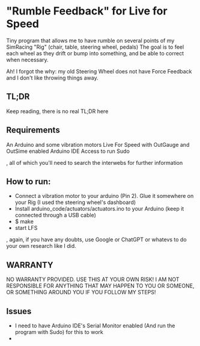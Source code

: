 # "Rumble Feedback" for Live for Speed
Tiny program that allows me to have rumble on several points of my SimRacing "Rig" (chair, table, steering wheel, pedals)
The goal is to feel each wheel as they drift or bump into something, and be able to correct when necessary. 

Ah! I forgot the why: my old Steering Wheel does not have Force Feedback and I don't like throwing things away.

## TL;DR
Keep reading, there is no real TL;DR here

## Requirements
An Arduino and some vibration motors
Live For Speed with OutGauge  and OutSime enabled
Arduino IDE
Access to run Sudo

, all of which you'll need to search the interwebs for further information


## How to run:
- Connect a vibration motor to your arduino (Pin 2). Glue it somewhere on your Rig (I used the steering wheel's dashboard)
- Install arduino_code/actuators/actuators.ino to your Arduino (keep it connected through a USB cable)
- $ make
- start LFS

, again, if you have any doubts, use Google or ChatGPT or whatevs to do your own research like I did.

## WARRANTY
NO WARRANTY PROVIDED.
USE THIS AT YOUR OWN RISK!
I AM NOT RESPONSIBLE FOR ANYTHING THAT MAY HAPPEN TO YOU OR SOMEONE, OR SOMETHING AROUND YOU IF YOU FOLLOW MY STEPS!

## Issues
- I need to have Arduino IDE's Serial Monitor enabled (And run the program with Sudo) for this to work
- 
